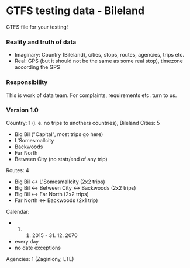 # GTFS testing data - Bileland #

GTFS file for your testing!

### Reality and truth of data ###

* Imaginary: Country (Bileland), cities, stops, routes, agencies, trips etc.
* Real: GPS (but it should not be the same as some real stop), timezone according the GPS

### Responsibility ###

This is work of data team. For complaints, requirements etc. turn to us.

### Version 1.0 ###
Country: 1 (i. e. no trips to anothers countries), Bileland
Cities: 5 
* Big Bil ("Capital", most trips go here)
* L'Somesmallcity
* Backwoods
* Far North
* Between City (no statr/end of any trip)

Routes: 4
* Big Bil <-> L'Somesmallcity (2x2 trips)
* Big Bil <-> Between City <-> Backwoods (2x2 trips)
* Big Bil <-> Far North (2x2 trips)
* Far North <-> Backwoods (2x1 trip)

Calendar: 
* 1. 1. 2015 - 31.  12. 2070
* every day
* no date exceptions

Agencies: 1 (Zaginiony, LTE)

